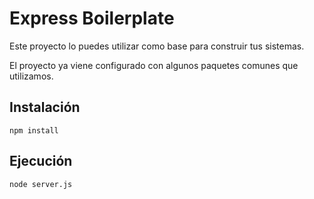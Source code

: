 # Express Boilerplate

Este proyecto lo puedes utilizar como base para construir tus sistemas.

El proyecto ya viene configurado con algunos paquetes comunes que utilizamos.

## Instalación

```shell
npm install
```

## Ejecución
```
node server.js
```
